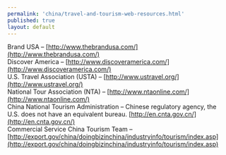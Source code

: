 ```yaml
---
permalink: 'china/travel-and-tourism-web-resources.html'
published: true
layout: default
---
```

Brand USA – [http://www.thebrandusa.com/](http://www.thebrandusa.com/)  
Discover America – [http://www.discoveramerica.com/](http://www.discoveramerica.com/)  
U.S. Travel Association (USTA) – [http://www.ustravel.org/](http://www.ustravel.org/)  
National Tour Association (NTA) – [http://www.ntaonline.com/](http://www.ntaonline.com/)  
China National Tourism Administration – Chinese regulatory agency, the U.S. does not have an equivalent bureau. [http://en.cnta.gov.cn/](http://en.cnta.gov.cn/)  
Commercial Service China Tourism Team – [http://export.gov/china/doingbizinchina/industryinfo/tourism/index.asp](http://export.gov/china/doingbizinchina/industryinfo/tourism/index.asp)  
